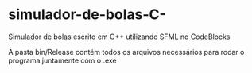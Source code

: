 # simulador-de-bolas-C-
Simulador de bolas escrito em C++ utilizando SFML no CodeBlocks

A pasta bin/Release contém todos os arquivos necessários para rodar o programa juntamente com o .exe
